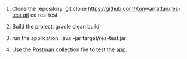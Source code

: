 1. Clone the repository:
git clone https://github.com/Kunwarrattan/res-test.git
cd res-test

2. Build the project: gradle clean build

3. run the application: java -jar target/res-test.jar

4. Use the Postman collection file to test the app. 
